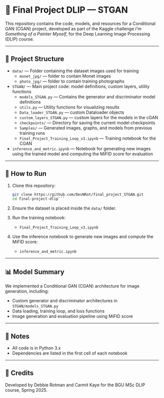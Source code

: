 
# 🎨 Final Project DLIP — STGAN

This repository contains the code, models, and resources for a Conditional GAN (CGAN) project, developed as part of the Kaggle challenge *I'm Something of a Painter Myself*, for the Deep Learning Image Processing (DLIP) course.

---

## 📂 Project Structure

- `data/` — Folder containing the dataset images used for training
  - `monet_jpg/` — folder to contain Monet images 
  - `photo_jpg/` — folder to contain training photographs
- `STGAN/` — Main project code: model definitions, custom layers, utility functions
  - `models_STGAN.py` — Contains the generator and discriminator model definitions
  - `utils.py` — Utility functions for visualizing results
  - `Data_loader_STGAN.py` — custom Dataloader objects
  - `custom_layers_STGAN.py` — custom layers for the models in the cGAN
  - `checkpoints/` — Directory for saving the current model checkpoints
  - `Samples/` — Generated images, graphs, and models from previous training runs
  - `Final_Project_Training_Loop_v3.ipynb` — Training notebook for the CGAN
- `inference_and_metric.ipynb` — Notebook for generating new images using the trained model and computing the MiFID score for evaluation

---

## 🚀 How to Run

1. Clone this repository:
   ```bash
   git clone https://github.com/DevNRot/final_project_STGAN.git
   cd final-project-dlip```
2. Ensure the dataset is placed inside the `data/` folder.

3. Run the training notebook:
   - `Final_Project_Training_Loop_v3.ipynb`

4. Use the inference notebook to generate new images and compute the MiFID score:
   - `inference_and_metric.ipynb`

---

## 📊 Model Summary

We implemented a Conditional GAN (CGAN) architecture for image generation, including:
- Custom generator and discriminator architectures in `STGAN/models_STGAN.py`
- Data loading, training loop, and loss functions
- Image generation and evaluation pipeline using MiFID score

---

## 📝 Notes

- All code is in Python 3.x
- Dependencies are listed in the first cell of each notebook

---

## 📣 Credits

Developed by Debbie Rotman and Carmit Kaye for the BGU MSc DLIP course, Spring 2025.
